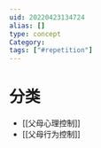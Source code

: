```yaml
---
uid: 20220423134724
alias: []
type: concept
Category: 
tags: ["#repetition"]
---
```


# 分类

- [[父母心理控制]]
- [[父母行为控制]]
